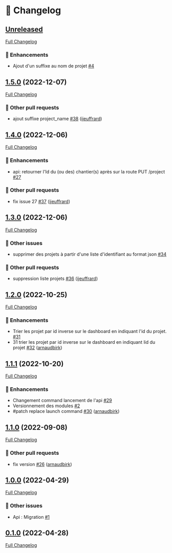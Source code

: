 # 📑 Changelog

## [Unreleased](https://github.com/ign-gpao/api/tree/HEAD)

[Full Changelog](https://github.com/ign-gpao/api/compare/1.5.0...HEAD)

### 🚀 Enhancements

- Ajout d'un suffixe au nom de projet [\#4](https://github.com/ign-gpao/api/issues/4)

## [1.5.0](https://github.com/ign-gpao/api/tree/1.5.0) (2022-12-07)

[Full Changelog](https://github.com/ign-gpao/api/compare/1.4.0...1.5.0)

### 📁 Other pull requests

- ajout suffixe project\_name [\#38](https://github.com/ign-gpao/api/pull/38) ([ijeuffrard](https://github.com/ijeuffrard))

## [1.4.0](https://github.com/ign-gpao/api/tree/1.4.0) (2022-12-06)

[Full Changelog](https://github.com/ign-gpao/api/compare/1.3.0...1.4.0)

### 🚀 Enhancements

- api: retourner l'Id du \(ou des\) chantier\(s\) après sur la route PUT /project [\#27](https://github.com/ign-gpao/api/issues/27)

### 📁 Other pull requests

- fix issue 27 [\#37](https://github.com/ign-gpao/api/pull/37) ([ijeuffrard](https://github.com/ijeuffrard))

## [1.3.0](https://github.com/ign-gpao/api/tree/1.3.0) (2022-12-06)

[Full Changelog](https://github.com/ign-gpao/api/compare/1.2.0...1.3.0)

### 📁 Other issues

- supprimer des projets à partir d'une liste d'identifiant au format json [\#34](https://github.com/ign-gpao/api/issues/34)

### 📁 Other pull requests

- suppression liste projets [\#36](https://github.com/ign-gpao/api/pull/36) ([ijeuffrard](https://github.com/ijeuffrard))

## [1.2.0](https://github.com/ign-gpao/api/tree/1.2.0) (2022-10-25)

[Full Changelog](https://github.com/ign-gpao/api/compare/1.1.1...1.2.0)

### 🚀 Enhancements

- Trier les projet par id inverse sur le dashboard en indiquant l'id du projet. [\#31](https://github.com/ign-gpao/api/issues/31)
- 31 trier les projet par id inverse sur le dashboard en indiquant lid du projet [\#32](https://github.com/ign-gpao/api/pull/32) ([arnaudbirk](https://github.com/arnaudbirk))

## [1.1.1](https://github.com/ign-gpao/api/tree/1.1.1) (2022-10-20)

[Full Changelog](https://github.com/ign-gpao/api/compare/1.1.0...1.1.1)

### 🚀 Enhancements

- Changement command lancement de l'api [\#29](https://github.com/ign-gpao/api/issues/29)
- Versionnement des modules [\#2](https://github.com/ign-gpao/api/issues/2)
- \#patch replace launch command [\#30](https://github.com/ign-gpao/api/pull/30) ([arnaudbirk](https://github.com/arnaudbirk))

## [1.1.0](https://github.com/ign-gpao/api/tree/1.1.0) (2022-09-08)

[Full Changelog](https://github.com/ign-gpao/api/compare/1.0.0...1.1.0)

### 📁 Other pull requests

- fix version [\#26](https://github.com/ign-gpao/api/pull/26) ([arnaudbirk](https://github.com/arnaudbirk))

## [1.0.0](https://github.com/ign-gpao/api/tree/1.0.0) (2022-04-29)

[Full Changelog](https://github.com/ign-gpao/api/compare/0.1.0...1.0.0)

### 📁 Other issues

- Api : Migration [\#1](https://github.com/ign-gpao/api/issues/1)

## [0.1.0](https://github.com/ign-gpao/api/tree/0.1.0) (2022-04-28)

[Full Changelog](https://github.com/ign-gpao/api/compare/33dcdd052e49c4468fa71c39d8f42ba8d71c6c3b...0.1.0)



